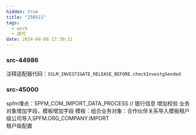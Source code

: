 ```yaml
---
hidden: true
title: "250511"
tags:
  - work
  - 迭代
date: 2024-04-08 17:39:11
---
```




### src-44986

注释适配器代码：`SSLM_INVESTIGATE_RELEASE_BEFORE.checkInvestgSended`


### src-45000

spfm埋点：SPFM_COM_IMPORT_DATA_PROCESS
	// 银行信息
增加校验
业务对象增加字段，模板增加字段
模板：组合业务对象：合作伙伴关系导入模板租户级公司导入SPFM.ORG_COMPANY.IMPORT  
租户级配置



